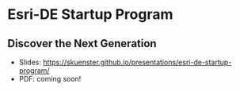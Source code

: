# Esri-DE Startup Program
## Discover the Next Generation

- Slides: https://skuenster.github.io/presentations/esri-de-startup-program/
- PDF: coming soon!
